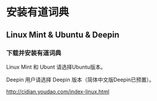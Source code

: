 # 安装有道词典

## Linux Mint & Ubuntu & Deepin

### 下载并安装有道词典

Linux Mint 和 Ubunt 请选择Ubuntu版本。

Deepin 用户请选择 Deepin 版本（简体中文版Deepin已预置）。

http://cidian.youdao.com/index-linux.html
